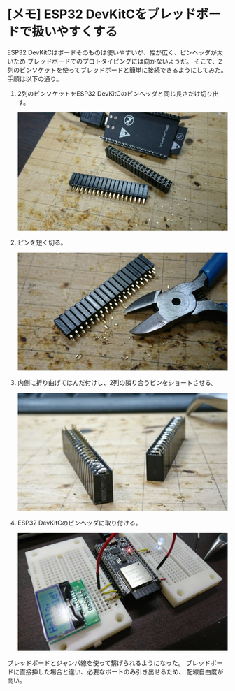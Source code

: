 # [メモ] ESP32 DevKitCをブレッドボードで扱いやすくする

ESP32 DevKitCはボードそのものは使いやすいが、幅が広く、ピンヘッダが太いため
ブレッドボードでのプロトタイピングには向かないようだ。
そこで、2列のピンソケットを使ってブレッドボードと簡単に接続できるようにしてみた。
手順は以下の通り。

1. 2列のピンソケットをESP32 DevKitCのピンヘッダと同じ長さだけ切り出す。

    ![](./esp32devkitc4breadboard0.jpg)

2. ピンを短く切る。

    ![](./esp32devkitc4breadboard1.jpg)

3. 内側に折り曲げてはんだ付けし、2列の隣り合うピンをショートさせる。

    ![](./cover.jpg)

4. ESP32 DevKitCのピンヘッダに取り付ける。

    ![](./esp32devkitc4breadboard3.jpg)

ブレッドボードとジャンパ線を使って繋げられるようになった。
ブレッドボードに直接挿した場合と違い、必要なポートのみ引き出せるため、
配線自由度が高い。